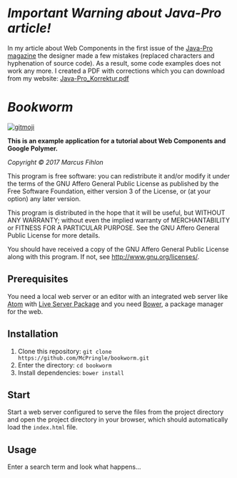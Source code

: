*Important Warning about Java-Pro article!*
===========================================

In my article about Web Components in the first issue of the [Java-Pro magazine](http://java-pro.de) the designer made a few mistakes (replaced characters and hyphenation of source code). As a result, some code examples does not work any more. I created a PDF with corrections which you can download from my website: [Java-Pro_Korrektur.pdf](https://www.fihlon.ch/downloads/Java-Pro_Korrektur.pdf)

*Bookworm*
==========

[![gitmoji](https://img.shields.io/badge/gitmoji-%20😜%20😍-FFDD67.svg)](https://gitmoji.carloscuesta.me)

**This is an example application for a tutorial about Web Components and Google Polymer.**

*Copyright © 2017 Marcus Fihlon*

This program is free software: you can redistribute it and/or modify it under the terms of the GNU Affero General Public License as published by the Free Software Foundation, either version 3 of the License, or (at your option) any later version.

This program is distributed in the hope that it will be useful, but WITHOUT ANY WARRANTY; without even the implied warranty of MERCHANTABILITY or FITNESS FOR A PARTICULAR PURPOSE. See the GNU Affero General Public License for more details.

You should have received a copy of the GNU Affero General Public License along with this program.  If not, see <http://www.gnu.org/licenses/>.

## Prerequisites

You need a local web server or an editor with an integrated web server like [Atom](https://atom.io) with [Live Server Package](https://atom.io/packages/atom-live-server) and you need [Bower](https://bower.io), a package manager for the web.

## Installation

1. Clone this repository: `git clone https://github.com/McPringle/bookworm.git`
2. Enter the directory: `cd bookworm`
3. Install dependencies: `bower install`

## Start

Start a web server configured to serve the files from the project directory and open the project directory in your browser, which should automatically load the `index.html` file. 

## Usage

Enter a search term and look what happens…
